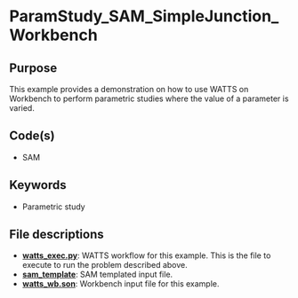 # ParamStudy_SAM_SimpleJunction_Workbench

## Purpose

This example provides a demonstration on how to use WATTS on Workbench to perform parametric studies where the value of a parameter
is varied.

## Code(s)
 
- SAM

## Keywords
 
- Parametric study

## File descriptions

- [__watts_exec.py__](watts_exec.py): WATTS workflow for this example. This is the file to execute to run the problem described above.
- [__sam_template__](sam_template): SAM templated input file.
- [__watts_wb.son__](watts_wb.son): Workbench input file for this example.